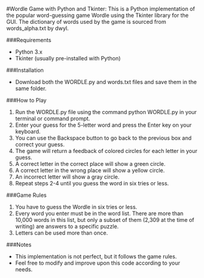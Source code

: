 #Wordle Game with Python and Tkinter:
 This is a Python implementation of the popular word-guessing game Wordle using the Tkinter library for the GUI. The dictionary of words used by the game is sourced from words_alpha.txt by dwyl.

###Requirements
 * Python 3.x
 * Tkinter (usually pre-installed with Python)
 
###Installation
 * Download both the WORDLE.py and words.txt files and save them in the same folder.
 
###How to Play
 1. Run the WORDLE.py file using the command python WORDLE.py in your terminal or command prompt.
 2. Enter your guess for the 5-letter word and press the Enter key on your keyboard.
 3. You can use the Backspace button to go back to the previous box and correct your guess.
 4. The game will return a feedback of colored circles for each letter in your guess.
 5. A correct letter in the correct place will show a green circle.
 6. A correct letter in the wrong place will show a yellow circle.
 7. An incorrect letter will show a gray circle.
 8. Repeat steps 2-4 until you guess the word in six tries or less.
 
###Game Rules
 1. You have to guess the Wordle in six tries or less.
 2. Every word you enter must be in the word list. There are more than 10,000 words in this list, but only a subset of them (2,309 at the time of writing) are answers to a specific puzzle.
 3. Letters can be used more than once.
 
###Notes
 * This implementation is not perfect, but it follows the game rules.
 * Feel free to modify and improve upon this code according to your needs.
